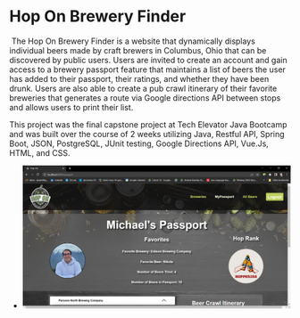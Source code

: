 # Hop On Brewery Finder
​
The Hop On Brewery Finder is a website that dynamically displays individual beers made by craft brewers in Columbus, Ohio that can be discovered by public users. Users are invited to create an account and gain access to a brewery passport feature that maintains a list of beers the user has added to their passport, their ratings, and whether they have been drunk. Users are also able to create a pub crawl itinerary of their favorite breweries that generates a route via Google directions API between stops and allows users to print their list.

This project was the final capstone project at Tech Elevator Java Bootcamp and was built over the course of 2 weeks utilizing Java, Restful API, Spring Boot, JSON, PostgreSQL, JUnit testing, Google Directions API, Vue.Js, HTML, and CSS.


<ul>
<li><img src="https://github.com/abrantley87/HopOnBreweryFinder/blob/main/screenshots/HopOn-Passport1.PNG?raw=true"></li>
</ul>
